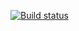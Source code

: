 [![Build status](https://ci.appveyor.com/api/projects/status/b9i20178g592wx9g?svg=true)](https://ci.appveyor.com/project/DenisNPLS/postecho)
